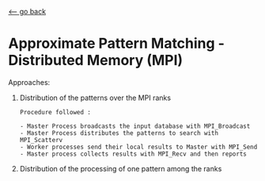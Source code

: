 [<-- go back](../)

# Approximate Pattern Matching - Distributed Memory (MPI)


Approaches:

1. Distribution of the patterns over the MPI ranks
    ```
    Procedure followed :
    
    - Master Process broadcasts the input database with MPI_Broadcast
    - Master Process distributes the patterns to search with MPI_Scatterv
    - Worker processes send their local results to Master with MPI_Send
    - Master process collects results with MPI_Recv and then reports
    ```

2. Distribution of the processing of one pattern among the ranks